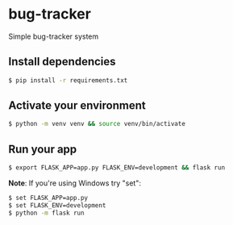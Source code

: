 # bug-tracker
Simple bug-tracker system

## Install dependencies
```bash
$ pip install -r requirements.txt
```

## Activate your environment
```bash
$ python -m venv venv && source venv/bin/activate
```

## Run your app

```bash
$ export FLASK_APP=app.py FLASK_ENV=development && flask run
```

**Note**: If you're using Windows try "set":
```bash
$ set FLASK_APP=app.py
$ set FLASK_ENV=development
$ python -m flask run
```